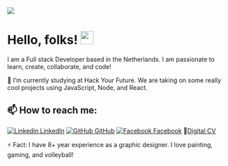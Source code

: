 <img src=https://user-images.githubusercontent.com/84543794/126265193-d50ab01d-56cf-4053-bb5b-09c7c0595e7f.png>


# Hello, folks! <img src="https://raw.githubusercontent.com/MartinHeinz/MartinHeinz/master/wave.gif" width="30px">
I am a Full stack Developer based in the Netherlands. I am passionate to learn, create, collaborate, and code! 


🔭 I’m currently studying at Hack Your Future. We are taking on some really cool projects using JavaScript, Node, and React.

## 📫 How to reach me: 
[![Linkedin](https://i.stack.imgur.com/gVE0j.png) LinkedIn](https://www.linkedin.com/in/armajidi/) [![GitHub](https://i.stack.imgur.com/tskMh.png) GitHub](https://github.com/majidireshad) [![Facebook](http://i.imgur.com/fep1WsG.png) Facebook](https://facebook.com/rmajidi09) 
👔<a href="https://majidireshad.github.io/HYF-Module-HTMLCSSGIT/week1/digital-resume/index.html">Digital CV</a>

⚡ Fact: I have 8+ year experience as a graphic designer. I love painting, gaming, and volleyball!



